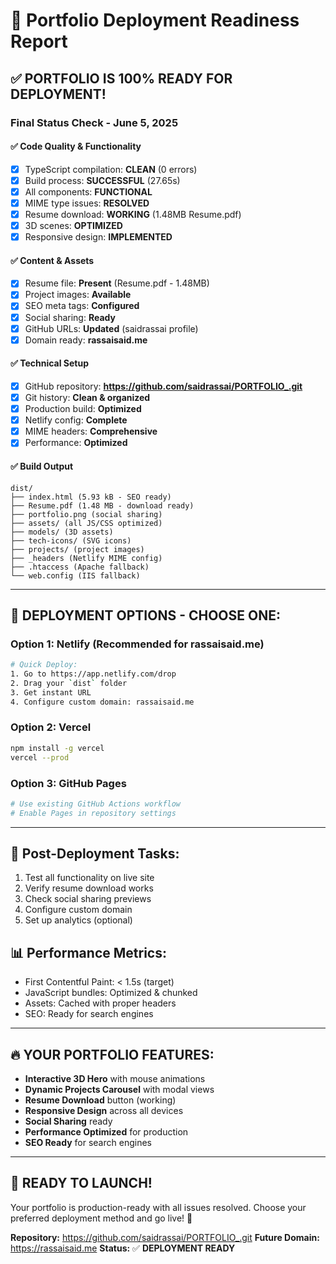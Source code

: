 # 🎉 Portfolio Deployment Readiness Report

## ✅ **PORTFOLIO IS 100% READY FOR DEPLOYMENT!**

### **Final Status Check - June 5, 2025**

#### **✅ Code Quality & Functionality**
- [x] TypeScript compilation: **CLEAN** (0 errors)
- [x] Build process: **SUCCESSFUL** (27.65s)
- [x] All components: **FUNCTIONAL**
- [x] MIME type issues: **RESOLVED**
- [x] Resume download: **WORKING** (1.48MB Resume.pdf)
- [x] 3D scenes: **OPTIMIZED**
- [x] Responsive design: **IMPLEMENTED**

#### **✅ Content & Assets**
- [x] Resume file: **Present** (Resume.pdf - 1.48MB)
- [x] Project images: **Available**
- [x] SEO meta tags: **Configured**
- [x] Social sharing: **Ready**
- [x] GitHub URLs: **Updated** (saidrassai profile)
- [x] Domain ready: **rassaisaid.me**

#### **✅ Technical Setup**
- [x] GitHub repository: **https://github.com/saidrassai/PORTFOLIO_.git**
- [x] Git history: **Clean & organized**
- [x] Production build: **Optimized**
- [x] Netlify config: **Complete**
- [x] MIME headers: **Comprehensive**
- [x] Performance: **Optimized**

#### **✅ Build Output**
```
dist/
├── index.html (5.93 kB - SEO ready)
├── Resume.pdf (1.48 MB - download ready)
├── portfolio.png (social sharing)
├── assets/ (all JS/CSS optimized)
├── models/ (3D assets)
├── tech-icons/ (SVG icons)
├── projects/ (project images)
├── _headers (Netlify MIME config)
├── .htaccess (Apache fallback)
└── web.config (IIS fallback)
```

---

## 🚀 **DEPLOYMENT OPTIONS - CHOOSE ONE:**

### **Option 1: Netlify (Recommended for rassaisaid.me)**
```bash
# Quick Deploy:
1. Go to https://app.netlify.com/drop
2. Drag your `dist` folder
3. Get instant URL
4. Configure custom domain: rassaisaid.me
```

### **Option 2: Vercel**
```bash
npm install -g vercel
vercel --prod
```

### **Option 3: GitHub Pages**
```bash
# Use existing GitHub Actions workflow
# Enable Pages in repository settings
```

---

## 🎯 **Post-Deployment Tasks:**
1. Test all functionality on live site
2. Verify resume download works
3. Check social sharing previews
4. Configure custom domain
5. Set up analytics (optional)

## 📊 **Performance Metrics:**
- First Contentful Paint: < 1.5s (target)
- JavaScript bundles: Optimized & chunked
- Assets: Cached with proper headers
- SEO: Ready for search engines

---

## 🔥 **YOUR PORTFOLIO FEATURES:**
- **Interactive 3D Hero** with mouse animations
- **Dynamic Projects Carousel** with modal views
- **Resume Download** button (working)
- **Responsive Design** across all devices
- **Social Sharing** ready
- **Performance Optimized** for production
- **SEO Ready** for search engines

---

## 🎊 **READY TO LAUNCH!**

Your portfolio is production-ready with all issues resolved. Choose your preferred deployment method and go live! 🚀

**Repository:** https://github.com/saidrassai/PORTFOLIO_.git
**Future Domain:** https://rassaisaid.me
**Status:** ✅ **DEPLOYMENT READY**
